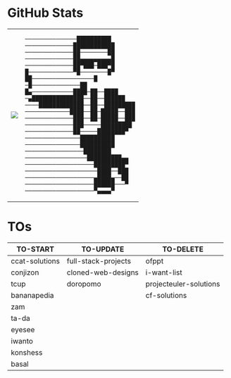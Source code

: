 # GitHub Stats
<table>
  <tr>
    <td>
<img src="https://github-readme-stats.vercel.app/api?username=imad-majid&show_icons=true&theme=dark">
    </td>
<td>
<pre>
───────────────██████████
──────────────████████████
──────────────██────────██
──────────────██▄▄▄▄▄▄▄▄▄█
──────────────██▀███─███▀█
█─────────────▀█────────█▀
██──────────────────█
─█──────────────██
█▄────────────████─██──████
─▄███████████████──██──██████
────█████████████──██──█████████
─────────────████──██─█████──███
──────────────███──██─█████──███
──────────────███─────█████████
──────────────██─────████████▀
────────────────██████████
────────────────██████████
─────────────────████████
──────────────────██████████▄▄
────────────────────█████████▀
─────────────────────████──███
────────────────────▄████▄──██
────────────────────██████───▀
────────────────────▀▄▄▄▄▀
</pre>
</td>
  </tr>
</table>

# TOs
|TO-START|TO-UPDATE|TO-DELETE|
|-|-|-|
|ccat-solutions|full-stack-projects|ofppt|
|conjizon|cloned-web-designs|i-want-list|
|tcup|doropomo|projecteuler-solutions|
|bananapedia||cf-solutions|
|zam|||
|ta-da|||
|eyesee|||
|iwanto|||
|konshess|||
|basal|||
